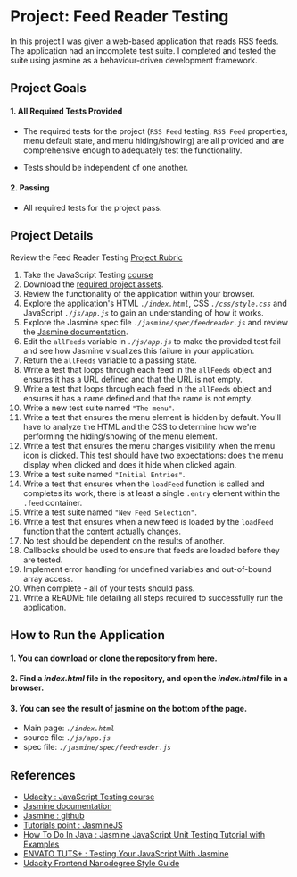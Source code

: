 # Project: Feed Reader Testing

In this project I was  given a web-based application that reads RSS feeds. The application had an incomplete test suite. I completed and tested the suite using jasmine as a behaviour-driven development framework.

## Project Goals

#### **1. All Required Tests Provided**

- The required tests for the project (`RSS Feed` testing, `RSS Feed` properties, menu default state, and menu hiding/showing) are all provided and are comprehensive enough to adequately test the functionality.

- Tests should be independent of one another.

#### **2. Passing**

- All required tests for the project pass.

## Project Details

Review the Feed Reader Testing [Project Rubric](https://review.udacity.com/#!/projects/3442558598/rubric)

1. Take the JavaScript Testing [course](https://www.udacity.com/course/ud549)
2. Download the [required project assets](http://github.com/udacity/frontend-nanodegree-feedreader).
3. Review the functionality of the application within your browser.
4. Explore the application's HTML *`./index.html`*, CSS *`./css/style.css`* and JavaScript *`./js/app.js`* to gain an understanding of how it works.
5. Explore the Jasmine spec file *`./jasmine/spec/feedreader.js`* and review the [Jasmine documentation](http://jasmine.github.io).
6. Edit the `allFeeds` variable in *`./js/app.js`* to make the provided test fail and see how Jasmine visualizes this failure in your application.
7. Return the `allFeeds` variable to a passing state.
8. Write a test that loops through each feed in the `allFeeds` object and ensures it has a URL defined and that the URL is not empty.
9. Write a test that loops through each feed in the `allFeeds` object and ensures it has a name defined and that the name is not empty.
10. Write a new test suite named `"The menu"`.
11. Write a test that ensures the menu element is hidden by default. You'll have to analyze the HTML and the CSS to determine how we're performing the hiding/showing of the menu element.
12. Write a test that ensures the menu changes visibility when the menu icon is clicked. This test should have two expectations: does the menu display when clicked and does it hide when clicked again.
13. Write a test suite named `"Initial Entries"`.
14. Write a test that ensures when the `loadFeed` function is called and completes its work, there is at least a single `.entry` element within the `.feed` container.
15. Write a test suite named `"New Feed Selection"`.
16. Write a test that ensures when a new feed is loaded by the `loadFeed` function that the content actually changes.
17. No test should be dependent on the results of another.
18. Callbacks should be used to ensure that feeds are loaded before they are tested.
19. Implement error handling for undefined variables and out-of-bound array access.
20. When complete - all of your tests should pass.
21. Write a README file detailing all steps required to successfully run the application.

## How to Run the Application

#### 1. You can download or clone the repository from [here](https://github.com/leachung41/FeedReaderTesting).
#### 2. Find a *index.html* file in the repository, and open the *index.html* file in a browser.
#### 3. You can see the result of jasmine on the bottom of the page.

- Main page: *`./index.html`*
- source file: *`./js/app.js`*
- spec file: *`./jasmine/spec/feedreader.js`*

## References

- [Udacity : JavaScript Testing course](https://www.udacity.com/course/javascript-testing--ud549)
- [Jasmine documentation](https://jasmine.github.io/)
- [Jasmine : github](https://github.com/jasmine/jasmine)
- [Tutorials point : JasmineJS](https://www.tutorialspoint.com/jasminejs/index.htm)
- [How To Do In Java : Jasmine JavaScript Unit Testing Tutorial with Examples](https://howtodoinjava.com/scripting/javascript/jasmine-javascript-unit-testing-tutorial/)
- [ENVATO TUTS+ : Testing Your JavaScript With Jasmine](https://code.tutsplus.com/tutorials/testing-your-javascript-with-jasmine--net-21229)
- [Udacity Frontend Nanodegree Style Guide](http://udacity.github.io/frontend-nanodegree-styleguide/javascript.html)
